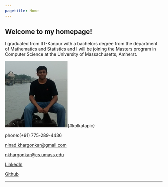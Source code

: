 ```yaml
---
pagetitle: Home
---
```


## Welcome to my homepage!

I graduated from IIT-Kanpur with a bachelors degree from the department of
Mathematics and Statistics and I will be joining the Masters program in Computer
 Science at the University of Massachusetts, Amherst. 


![kolkata](./images/ninad_home.jpg){#kolkatapic}


phone:(+91) 775-289-4436

ninad.khargonkar@gmail.com  

nkhargonkar@cs.umass.edu

[LinkedIn](https://www.linkedin.com/in/ninadkhargonkar/)

[Github](https://github.com/ninception)

---


